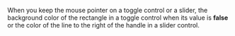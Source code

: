 When you keep the mouse pointer on a toggle control or a slider, the background color of the rectangle in a toggle control when its value is **false** or the color of the line to the right of the handle in a slider control.
